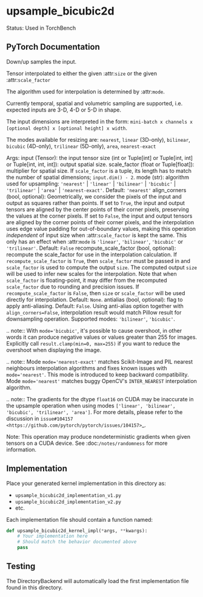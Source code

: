 # upsample_bicubic2d

Status: Used in TorchBench

## PyTorch Documentation

Down/up samples the input.

Tensor interpolated to either the given :attr:`size` or the given
:attr:`scale_factor`

The algorithm used for interpolation is determined by :attr:`mode`.

Currently temporal, spatial and volumetric sampling are supported, i.e.
expected inputs are 3-D, 4-D or 5-D in shape.

The input dimensions are interpreted in the form:
`mini-batch x channels x [optional depth] x [optional height] x width`.

The modes available for resizing are: `nearest`, `linear` (3D-only),
`bilinear`, `bicubic` (4D-only), `trilinear` (5D-only), `area`, `nearest-exact`

Args:
    input (Tensor): the input tensor
    size (int or Tuple[int] or Tuple[int, int] or Tuple[int, int, int]):
        output spatial size.
    scale_factor (float or Tuple[float]): multiplier for spatial size. If `scale_factor` is a tuple,
        its length has to match the number of spatial dimensions; `input.dim() - 2`.
    mode (str): algorithm used for upsampling:
        ``'nearest'`` | ``'linear'`` | ``'bilinear'`` | ``'bicubic'`` |
        ``'trilinear'`` | ``'area'`` | ``'nearest-exact'``. Default: ``'nearest'``
    align_corners (bool, optional): Geometrically, we consider the pixels of the
        input and output as squares rather than points.
        If set to ``True``, the input and output tensors are aligned by the
        center points of their corner pixels, preserving the values at the corner pixels.
        If set to ``False``, the input and output tensors are aligned by the corner
        points of their corner pixels, and the interpolation uses edge value padding
        for out-of-boundary values, making this operation *independent* of input size
        when :attr:`scale_factor` is kept the same. This only has an effect when :attr:`mode`
        is ``'linear'``, ``'bilinear'``, ``'bicubic'`` or ``'trilinear'``.
        Default: ``False``
    recompute_scale_factor (bool, optional): recompute the scale_factor for use in the
        interpolation calculation. If `recompute_scale_factor` is ``True``, then
        `scale_factor` must be passed in and `scale_factor` is used to compute the
        output `size`. The computed output `size` will be used to infer new scales for
        the interpolation. Note that when `scale_factor` is floating-point, it may differ
        from the recomputed `scale_factor` due to rounding and precision issues.
        If `recompute_scale_factor` is ``False``, then `size` or `scale_factor` will
        be used directly for interpolation. Default: ``None``.
    antialias (bool, optional): flag to apply anti-aliasing. Default: ``False``. Using anti-alias
        option together with ``align_corners=False``, interpolation result would match Pillow
        result for downsampling operation. Supported modes: ``'bilinear'``, ``'bicubic'``.

.. note::
    With ``mode='bicubic'``, it's possible to cause overshoot, in other words it can produce
    negative values or values greater than 255 for images.
    Explicitly call ``result.clamp(min=0, max=255)`` if you want to reduce the overshoot
    when displaying the image.

.. note::
    Mode ``mode='nearest-exact'`` matches Scikit-Image and PIL nearest neighbours interpolation
    algorithms and fixes known issues with ``mode='nearest'``. This mode is introduced to keep
    backward compatibility.
    Mode ``mode='nearest'`` matches buggy OpenCV's ``INTER_NEAREST`` interpolation algorithm.

.. note::
    The gradients for the dtype ``float16`` on CUDA may be inaccurate in the upsample operation
    when using modes ``['linear', 'bilinear', 'bicubic', 'trilinear', 'area']``.
    For more details, please refer to the discussion in
    `issue#104157 <https://github.com/pytorch/pytorch/issues/104157>`_.

Note:
    This operation may produce nondeterministic gradients when given tensors on a CUDA device. See :doc:`/notes/randomness` for more information.

## Implementation

Place your generated kernel implementation in this directory as:
- `upsample_bicubic2d_implementation_v1.py`
- `upsample_bicubic2d_implementation_v2.py`
- etc.

Each implementation file should contain a function named:
```python
def upsample_bicubic2d_kernel_impl(*args, **kwargs):
    # Your implementation here
    # Should match the behavior documented above
    pass
```

## Testing

The DirectoryBackend will automatically load the first implementation file found in this directory.
